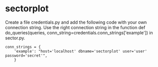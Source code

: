 # sectorplot

Create a file credentials.py and add the following code with your own connection string. Use the right
connection string in the function def do_queries(queries, conn_string=credentials.conn_strings['example'])
in sector.py.


    conn_strings = {
        'example': "host='localhost' dbname='sectorplot' user='user' password='secret'",
        }
    

